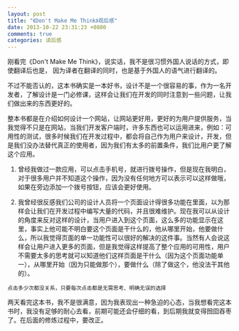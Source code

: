 ```yaml
---
layout: post
title: "《Don't Make Me Think》观后感"
date: 2013-10-22 23:31:23 +0800
comments: true
categories: 读后感
---
```

刚看完《Don\'t Make Me Think》，说实话，我不是很习惯外国人说话的方式，即使翻译后也是， 因为译者在翻译的同时，也是基于外国人的语气进行翻译的。

不过不能否认的，这本书确实是一本好书，设计不是一个很容易的事，作为一名开发者，了解设计是一门必修课，这样会让我们在开发的同时注意到一些问题，让我们做出来的东西更好的。<!-- more -->

整本书都是在介绍如何设计一个网站，让网站更好用，更好的为用户提供服务，当我觉得不只是在网站，当我们开发客户端时，许多东西也可以运用进来，例如：可用性的测试，很多时候我们在开发过程中，都会将自己作为用户来设计，开发，但是我们没办法替代真正的使用者，因为我们有太多的前置条件，我们比用户更了解这个应用。

1. 曾经我做过一款应用，可以点击手机号，就进行拨号操作，但是现在我明白，对于很多用户并不知道这个操作，因为没有任何地方可以表示可以这样做哦，如果在旁边添加一个拨号按钮，应该会更好使用。

1. 我曾经很反感我们公司的设计人员将一个页面设计得很多功能在里面，以为那样会让我们在开发过程中编写大量的代码，并且很难维护。现在我可以从设计的角度来反对这样的设计，当用户进入到这个页面，这么多的功能显示在这里，事实上他可能不明白要这个页面是干什么的，他从哪里开始，他要做什么，所以我觉得页面的单一功能性可以很好的解决的这件事。当然有人会说这样会让用户进入更多的页面，但是我觉得这样提高了整个应用的可用性，用户不需要太多的思考就可以知道他们这样页面是干什么（因为这个页面功能单一），从哪里开始（因为只能做那个），要做什么（除了做这个，他没法干其他的）。

`点击多少次都没关系，只要每次点击都是无需思考、明确无误的选择`

两天看完这本书，我不是很满意，因为我表现出一种急迫的心态，当我想看完这本书时，我没有足够的耐心去看，前期可能还会仔细的看，到后期我就变得囫囵吞枣了。在后面的修炼过程中，要改正。

